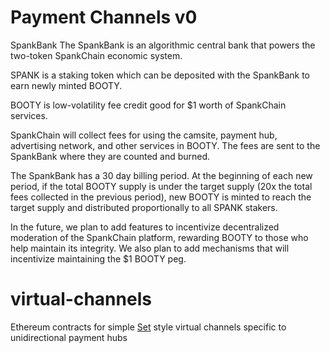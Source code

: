 # Payment Channels v0


SpankBank
The SpankBank is an algorithmic central bank that powers the two-token SpankChain economic system.

SPANK is a staking token which can be deposited with the SpankBank to earn newly minted BOOTY.

BOOTY is low-volatility fee credit good for $1 worth of SpankChain services.

SpankChain will collect fees for using the camsite, payment hub, advertising network, and other services in BOOTY. The fees are sent to the SpankBank where they are counted and burned.

The SpankBank has a 30 day billing period. At the beginning of each new period, if the total BOOTY supply is under the target supply (20x the total fees collected in the previous period), new BOOTY is minted to reach the target supply and distributed proportionally to all SPANK stakers.

In the future, we plan to add features to incentivize decentralized moderation of the SpankChain platform, rewarding BOOTY to those who help maintain its integrity. We also plan to add mechanisms that will incentivize maintaining the $1 BOOTY peg.



# virtual-channels
Ethereum contracts for simple [Set](https://docs.google.com/document/d/1aQdLnBNAWYIqDoYLjBPcyh3Pjo0rcQMZtjcrOzIYVek/edit) style virtual channels specific to unidirectional payment hubs
